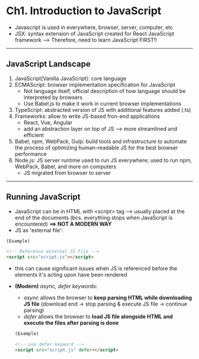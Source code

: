 # Ch1. Introduction to JavaScript

- Javascript is used in everywhere, browser, server, computer, etc
- JSX: syntax extension of JavaScript created for React JavaScript framework --> Therefore, need to learn JavaScript FIRST!!

---

## JavaScript Landscape

1. JavaScript(Vanilla JavaScript): core language
2. ECMAScript: browser implementation specification for JavaScript
   - Not language itself, official description of how language should be interpreted by browsers
   - Use Babel.js to make it work in current browser implementations
3. TypeScript: abstracted version of JS with additional features added (.ts)
4. Frameworks: allow to write JS-based fron-end applications
   - React, Vue, Angular
   - add an abstraction layer on top of JS --> more streamlined and efficient
5. Babel, npm, WebPack, Gulp: build tools and infrastructure to automate the process of optimizing human-readable JS for the best browser performance
6. Node.js: JS server runtime used to run JS everywhere; used to run npm, WebPack, Babel, and more on computers
   - JS migrated from browser to server

---

## Running JavaScript

- JavaScript can be in HTML with _\<script\>_ tag --> usually placed at the end of the documents (bcs. everything stops when JavaScript is encountered) **==> NOT A MODERN WAY**
- JS as 'external file':

```HTML
(Example)

<!-- Reference external JS file -->
<script src="script.js"></script>
```

- this can cause significant issues when JS is referenced before the elements it's acting upon have been rendered
- **(Modern)** _async, defer keywords_:

  - _async_ allows the browser to **keep parsing HTML while downloading JS file** (download end -> stop parsing & execute JS file -> continue parsing)
  - _defer_ allows the browser to **load JS file alongside HTML and execute the files after parsing is done**

  ```HTML
  (Example)

  <!-- use defer keyword -->
  <script src="script.js" defer></script>
  ```
